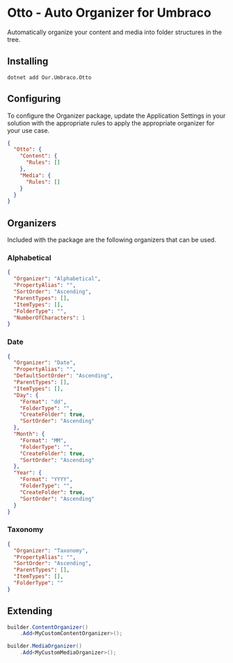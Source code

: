 # Otto - Auto Organizer for Umbraco

Automatically organize your content and media into folder structures in the tree.

## Installing

```poweshell
dotnet add Our.Umbraco.Otto
```

## Configuring

To configure the Organizer package, update the Application Settings in your solution with the appropriate rules to apply the appropriate organizer for your use case.

```json
{
  "Otto": {
    "Content": {
      "Rules": []
    },
    "Media": {
      "Rules": []
    }
  }
}
```

## Organizers

Included with the package are the following organizers that can be used.

### Alphabetical

```json
{
  "Organizer": "Alphabetical",
  "PropertyAlias": "",
  "SortOrder": "Ascending",
  "ParentTypes": [],
  "ItemTypes": [],
  "FolderType": "",
  "NumberOfCharacters": 1
}
```

### Date

```json
{
  "Organizer": "Date",
  "PropertyAlias": "",
  "DefaultSortOrder": "Ascending",
  "ParentTypes": [],
  "ItemTypes": [],
  "Day": {
    "Format": "dd",
    "FolderType": "",
    "CreateFolder": true,
    "SortOrder": "Ascending"
  },
  "Month": {
    "Format": "MM",
    "FolderType": "",
    "CreateFolder": true,
    "SortOrder": "Ascending"
  },
  "Year": {
    "Format": "YYYY",
    "FolderType": "",
    "CreateFolder": true,
    "SortOrder": "Ascending"
  }
}
```

### Taxonomy

```json
{
  "Organizer": "Taxonomy",
  "PropertyAlias": "",
  "SortOrder": "Ascending",
  "ParentTypes": [],
  "ItemTypes": [],
  "FolderType": ""
}
```

## Extending

```csharp
builder.ContentOrganizer()
    .Add<MyCustomContentOrganizer>();

builder.MediaOrganizer()
    .Add<MyCustomMediaOrganizer>();
```